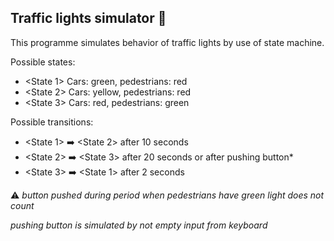 ## Traffic lights simulator :vertical_traffic_light: ##
This programme simulates behavior of traffic lights by use of state machine.

Possible states:

- <State 1> Cars: green, pedestrians: red
- <State 2> Cars: yellow, pedestrians: red
- <State 3> Cars: red, pedestrians: green

Possible transitions:
- <State 1> :arrow_right: <State 2> after 10 seconds
- <State 2> :arrow_right: <State 3> after 20 seconds or after pushing button*
- <State 3> :arrow_right: <State 1> after 2 seconds


:warning: *button pushed during period when pedestrians have green light does not count*
    
*pushing button is simulated by not empty input from keyboard*
